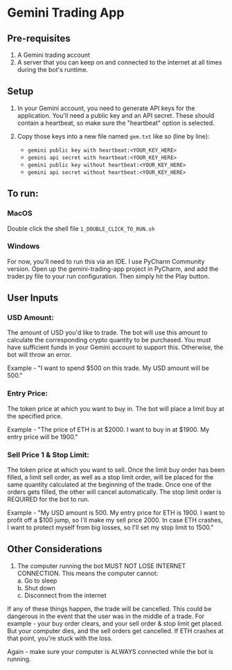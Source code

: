 # Gemini Trading App

## Pre-requisites

1. A Gemini trading account
2. A server that you can keep on and connected to the internet at all times
   during the bot's runtime.

## Setup

1. In your Gemini account, you need to generate API keys for the application.
   You'll need a public key and an API secret. These should contain a heartbeat, so
   make sure the "heartbeat" option is selected.

2. Copy those keys into a new file named `gem.txt` like so (line by line):
   - `gemini public key with heartbeat:<YOUR_KEY_HERE>`
   - `gemini api secret with heartbeat:<YOUR_KEY_HERE>`
   - `gemini public key without heartbeat:<YOUR_KEY_HERE>`
   - `gemini api secret without heartbeat:<YOUR_KEY_HERE>`

## To run:

### MacOS

Double click the shell file `1_DOUBLE_CLICK_TO_RUN.sh`

### Windows

For now, you'll need to run this via an IDE. I use PyCharm Community version.
Open up the gemini-trading-app project in PyCharm, and add the trader.py file to your
run configuration. Then simply hit the Play button.

## User Inputs

### USD Amount:

The amount of USD you'd like to trade. The bot will use this amount to
calculate the corresponding crypto quantity to be purchased. You must
have sufficient funds in your Gemini account to support this. Otherwise,
the bot will throw an error.

Example - "I want to spend $500 on this trade. My USD amount will be 500."

### Entry Price:

The token price at which you want to buy in. The bot will place a
limit buy at the specified price.

Example - "The price of ETH is at $2000. I want to buy in at $1900. My
entry price will be 1900."

### Sell Price 1 & Stop Limit:

The token price at which you want to sell. Once the limit buy
order has been filled, a limit sell order, as well as a stop
limit order, will be placed for the same quantity calculated at
the beginning of the trade. Once one of the orders gets filled,
the other will cancel automatically. The stop limit order is
REQUIRED for the bot to run.

Example - "My USD amount is 500. My entry price for ETH is 1900. I
want to profit off a $100 jump, so I'll make my sell price 2000. In
case ETH crashes, I want to protect myself from big losses, so I'll
set my stop limit to 1500."

## Other Considerations

1. The computer running the bot MUST NOT LOSE INTERNET CONNECTION.
   This means the computer cannot:<br>
   a. Go to sleep<br>
   b. Shut down<br>
   c. Disconnect from the internet<br>

If any of these things happen, the trade will be cancelled. This
could be dangerous in the event that the user was in the middle of
a trade. For example - your buy order clears, and your sell order
& stop limit get placed. But your computer dies, and the sell orders
get cancelled. If ETH crashes at that point, you're stuck with the loss.

Again - make sure your computer is ALWAYS connected while the bot is running.
